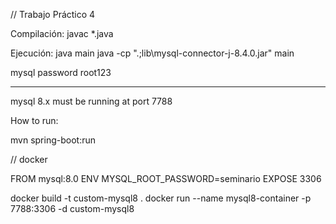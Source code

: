 // Trabajo Práctico 4

Compilación:
javac *.java

Ejecución:
java main
java -cp ".;lib\mysql-connector-j-8.4.0.jar" main

mysql password root123

------------------------------------

mysql 8.x must be running at port 7788

How to run:

mvn spring-boot:run 


// docker 

FROM mysql:8.0
ENV MYSQL_ROOT_PASSWORD=seminario
EXPOSE 3306


docker build -t custom-mysql8 .
docker run --name mysql8-container -p 7788:3306 -d custom-mysql8
